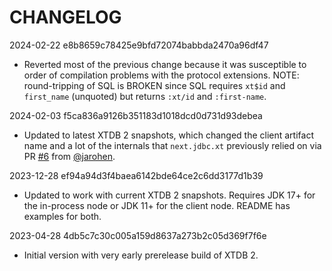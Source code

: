 # CHANGELOG

2024-02-22 e8b8659c78425e9bfd72074babbda2470a96df47
* Reverted most of the previous change because it was susceptible to order of compilation problems with the protocol extensions. NOTE: round-tripping of SQL is BROKEN since SQL requires `xt$id` and `first_name` (unquoted) but returns `:xt/id` and `:first-name`.

2024-02-03 f5ca836a9126b351183d1018dcd0d731d93debea
* Updated to latest XTDB 2 snapshots, which changed the client artifact name and a lot of the internals that `next.jdbc.xt` previously relied on via PR [#6](https://github.com/seancorfield/next.jdbc.xt/pull/6) from [@jarohen](https://github.com/jarohen).

2023-12-28 ef94a94d3f4baea6142bde64ce2c6dd3177d1b39
* Updated to work with current XTDB 2 snapshots. Requires JDK 17+ for the in-process node or JDK 11+ for the client node. README has examples for both.

2023-04-28 4db5c7c30c005a159d8637a273b2c05d369f7f6e
* Initial version with very early prerelease build of XTDB 2.
